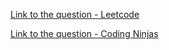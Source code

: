 [Link to the question - Leetcode](https://leetcode.com/problems/edit-distance/)

[Link to the question - Coding Ninjas](https://www.codingninjas.com/codestudio/problems/edit-distance_630420?source=youtube&campaign=striver_dp_videos&utm_source=youtube&utm_medium=affiliate&utm_campaign=striver_dp_videos)